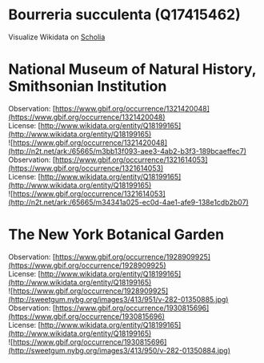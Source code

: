 
Bourreria succulenta (Q17415462)
================================
  
Visualize Wikidata on [Scholia](https://scholia.toolforge.org/taxon/Q17415462)
# National Museum of Natural History, Smithsonian Institution
  
Observation: [https://www.gbif.org/occurrence/1321420048](https://www.gbif.org/occurrence/1321420048)  
License: [http://www.wikidata.org/entity/Q18199165](http://www.wikidata.org/entity/Q18199165)  
![https://www.gbif.org/occurrence/1321420048](http://n2t.net/ark:/65665/m3bb13f093-aee3-4ab2-b3f3-189bcaeffec7)  
Observation: [https://www.gbif.org/occurrence/1321614053](https://www.gbif.org/occurrence/1321614053)  
License: [http://www.wikidata.org/entity/Q18199165](http://www.wikidata.org/entity/Q18199165)  
![https://www.gbif.org/occurrence/1321614053](http://n2t.net/ark:/65665/m34341a025-ec0d-4ae1-afe9-138e1cdb2b07)
# The New York Botanical Garden
  
Observation: [https://www.gbif.org/occurrence/1928909925](https://www.gbif.org/occurrence/1928909925)  
License: [http://www.wikidata.org/entity/Q18199165](http://www.wikidata.org/entity/Q18199165)  
![https://www.gbif.org/occurrence/1928909925](http://sweetgum.nybg.org/images3/413/951/v-282-01350885.jpg)  
Observation: [https://www.gbif.org/occurrence/1930815696](https://www.gbif.org/occurrence/1930815696)  
License: [http://www.wikidata.org/entity/Q18199165](http://www.wikidata.org/entity/Q18199165)  
![https://www.gbif.org/occurrence/1930815696](http://sweetgum.nybg.org/images3/413/950/v-282-01350884.jpg)